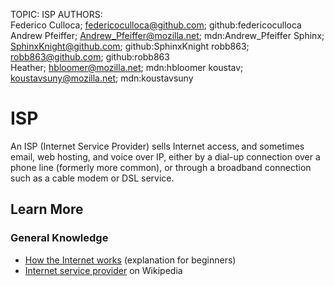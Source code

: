 TOPIC: ISP
AUTHORS: Federico Culloca; federicoculloca@github.com; github:federicoculloca
         Andrew Pfeiffer; Andrew_Pfeiffer@mozilla.net; mdn:Andrew_Pfeiffer
         Sphinx; SphinxKnight@github.com; github:SphinxKnight
         robb863; robb863@github.com; github:robb863
         Heather; hbloomer@mozilla.net; mdn:hbloomer
         koustav; koustavsuny@mozilla.net; mdn:koustavsuny

# ISP

An ISP (Internet Service Provider) sells Internet access, and sometimes email, web hosting,
and voice over IP, either by a dial-up connection over a phone line (formerly more common),
or through a broadband connection such as a cable modem or DSL service.

## Learn More

### General Knowledge

- [How the Internet works](https://developer.mozilla.org/en-US/Learn/How_the_Internet_works)
(explanation for beginners)
- [Internet service provider](https://en.wikipedia.org/wiki/Internet%20service%20provider) on Wikipedia
